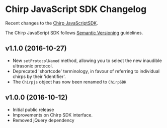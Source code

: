 # Chirp JavaScript SDK Changelog

Recent changes to the [Chirp JavaScriptSDK](http://developers.chirp.io/).

The Chirp JavaScript SDK follows [Semantic Versioning](http://semver.org/) guidelines.

## v1.1.0 (2016-10-27)

- New `setProtocolNamed` method, allowing you to select the new inaudible ultrasonic protocol.
- Deprecated 'shortcode' terminology, in favour of referring to individual chirps by their 'identifier'.
- The `Chirpjs` object has now been renamed to `ChirpSDK`

## v1.0.0 (2016-10-12)

- Initial public release
- Improvements on Chirp SDK interface.
- Removed jQuery dependency
